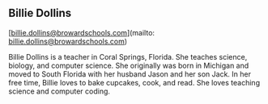 ## Billie Dollins

[billie.dollins@browardschools.com](mailto: billie.dollins@browardschools.com)

Billie Dollins is a teacher in Coral Springs, Florida.  She teaches science, biology, and computer science.  She originally was born in Michigan and moved to South Florida with her husband Jason and her son Jack.  In her free time, Billie loves to bake cupcakes, cook, and read.  She loves teaching science and computer coding.